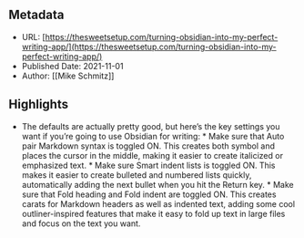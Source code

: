 ## Metadata
* URL: [https://thesweetsetup.com/turning-obsidian-into-my-perfect-writing-app/](https://thesweetsetup.com/turning-obsidian-into-my-perfect-writing-app/)
* Published Date: 2021-11-01
* Author: [[Mike Schmitz]]

## Highlights
* The defaults are actually pretty good, but here’s the key settings you want if you’re going to use Obsidian for writing: * Make sure that Auto pair Markdown syntax is toggled ON. This creates both symbol and places the cursor in the middle, making it easier to create italicized or emphasized text. * Make sure Smart indent lists is toggled ON. This makes it easier to create bulleted and numbered lists quickly, automatically adding the next bullet when you hit the Return key. * Make sure that Fold heading and Fold indent are toggled ON. This creates carats for Markdown headers as well as indented text, adding some cool outliner-inspired features that make it easy to fold up text in large files and focus on the text you want.